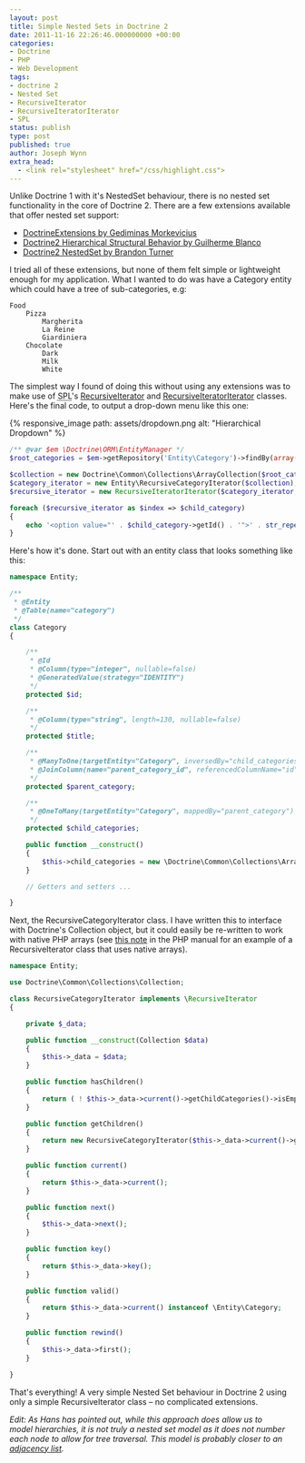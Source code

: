 ```yaml
---
layout: post
title: Simple Nested Sets in Doctrine 2
date: 2011-11-16 22:26:46.000000000 +00:00
categories:
- Doctrine
- PHP
- Web Development
tags:
- doctrine 2
- Nested Set
- RecursiveIterator
- RecursiveIteratorIterator
- SPL
status: publish
type: post
published: true
author: Joseph Wynn
extra_head:
  - <link rel="stylesheet" href="/css/highlight.css">
---
```


Unlike Doctrine 1 with it's NestedSet behaviour, there is no nested set functionality in the core of Doctrine 2. There are a few extensions available that offer nested set support:

*   [DoctrineExtensions by Gediminas Morkevicius](https://github.com/l3pp4rd/DoctrineExtensions)
*   [Doctrine2 Hierarchical Structural Behavior by Guilherme Blanco](https://github.com/guilhermeblanco/Doctrine2-Hierarchical-Structural-Behavior)
*   [Doctrine2 NestedSet by Brandon Turner](https://github.com/blt04/doctrine2-nestedset)

I tried all of these extensions, but none of them felt simple or lightweight enough for my application. What I wanted to do was have a Category entity which could have a tree of sub-categories, e.g:<!--more-->

```
Food
    Pizza
        Margherita
        La Reine
        Giardiniera
    Chocolate
        Dark
        Milk
        White
```

The simplest way I found of doing this without using any extensions was to make use of <abbr title="Standard PHP Library">SPL</abbr>'s [RecursiveIterator](http://php.net/manual/en/class.recursiveiterator.php) and [RecursiveIteratorIterator](http://www.php.net/manual/en/class.recursiveiteratoriterator.php) classes. Here's the final code, to output a drop-down menu like this one:

{% responsive_image path: assets/dropdown.png alt: "Hierarchical Dropdown" %}

```php
/** @var $em \Doctrine\ORM\EntityManager */
$root_categories = $em->getRepository('Entity\Category')->findBy(array('parent_category' => null));

$collection = new Doctrine\Common\Collections\ArrayCollection($root_categories);
$category_iterator = new Entity\RecursiveCategoryIterator($collection);
$recursive_iterator = new RecursiveIteratorIterator($category_iterator, RecursiveIteratorIterator::SELF_FIRST);

foreach ($recursive_iterator as $index => $child_category)
{
    echo '<option value="' . $child_category->getId() . '">' . str_repeat('&nbsp;&nbsp;', $recursive_iterator->getDepth()) . $child_category->getTitle() . '</option>';
}
```

Here's how it's done. Start out with an entity class that looks something like this:

```php
namespace Entity;

/**
 * @Entity
 * @Table(name="category")
 */
class Category
{

    /**
     * @Id
     * @Column(type="integer", nullable=false)
     * @GeneratedValue(strategy="IDENTITY")
     */
    protected $id;

    /**
     * @Column(type="string", length=130, nullable=false)
     */
    protected $title;

    /**
     * @ManyToOne(targetEntity="Category", inversedBy="child_categories")
     * @JoinColumn(name="parent_category_id", referencedColumnName="id")
     */
    protected $parent_category;

    /**
     * @OneToMany(targetEntity="Category", mappedBy="parent_category")
     */
    protected $child_categories;

    public function __construct()
    {
        $this->child_categories = new \Doctrine\Common\Collections\ArrayCollection;
    }

    // Getters and setters ...

}
```

Next, the RecursiveCategoryIterator class. I have written this to interface with Doctrine's Collection object, but it could easily be re-written to work with native PHP arrays (see [this note](http://www.php.net/manual/en/class.recursiveiterator.php#106034) in the PHP manual for an example of a RecursiveIterator class that uses native arrays).

```php
namespace Entity;

use Doctrine\Common\Collections\Collection;

class RecursiveCategoryIterator implements \RecursiveIterator
{

    private $_data;

    public function __construct(Collection $data)
    {
        $this->_data = $data;
    }

    public function hasChildren()
    {
        return ( ! $this->_data->current()->getChildCategories()->isEmpty());
    }

    public function getChildren()
    {
        return new RecursiveCategoryIterator($this->_data->current()->getChildCategories());
    }

    public function current()
    {
        return $this->_data->current();
    }

    public function next()
    {
        $this->_data->next();
    }

    public function key()
    {
        return $this->_data->key();
    }

    public function valid()
    {
        return $this->_data->current() instanceof \Entity\Category;
    }

    public function rewind()
    {
        $this->_data->first();
    }

}
```

That's everything! A very simple Nested Set behaviour in Doctrine 2 using only a simple RecursiveIterator class – no complicated extensions.

_Edit: As Hans has pointed out, while this approach does allow us to model hierarchies, it is not truly a nested set model as it does not number each node to allow for tree traversal. This model is probably closer to an [adjacency list](http://en.wikipedia.org/wiki/Adjacency_list)._
